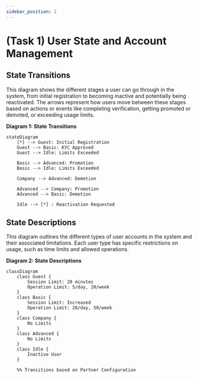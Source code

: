 ```yaml
---
sidebar_position: 2
---
```


# (Task 1) User State and Account Management

## State Transitions

This diagram shows the different stages a user can go through in the system, from initial registration to becoming inactive and potentially being reactivated. The arrows represent how users move between these stages based on actions or events like completing verification, getting promoted or demoted, or exceeding usage limits.

**Diagram 1: State Transitions**

```mermaid
stateDiagram
    [*] --> Guest: Initial Registration
    Guest --> Basic: KYC Approved
    Guest --> Idle: Limits Exceeded

    Basic --> Advanced: Promotion
    Basic --> Idle: Limits Exceeded
  
    Company --> Advanced: Demotion
      
    Advanced --> Company: Promotion
    Advanced --> Basic: Demotion

    Idle --> [*] : Reactivation Requested
```

## State Descriptions

This diagram outlines the different types of user accounts in the system and their associated limitations. 
Each user type has specific restrictions on usage, such as time limits and allowed operations.

**Diagram 2: State Descriptions**

```mermaid
classDiagram
    class Guest {
        Session Limit: 20 minutes
        Operation Limit: 5/day, 20/week
    }
    class Basic {
        Session Limit: Increased
        Operation Limit: 20/day, 50/week
    }
    class Company {
        No Limits
    }
    class Advanced {
        No Limits
    }
    class Idle {
        Inactive User
    }

    %% Transitions based on Partner Configuration
```